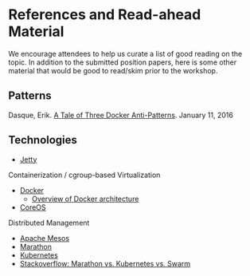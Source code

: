 # References and Read-ahead Material

We encourage attendees to help us curate a list of good reading on the topic.  In addition to the submitted position papers, here is some other material that would be good to read/skim prior to the workshop.


## Patterns

Dasque, Erik. [A Tale of Three Docker Anti-Patterns](http://techblog.constantcontact.com/devops/a-tale-of-three-docker-anti-patterns/). January 11, 2016


## Technologies

* [Jetty](http://www.eclipse.org/jetty/)

Containerization / cgroup-based Virtualization
* [Docker](https://www.docker.com/)
  * [Overview of Docker architecture](https://docs.docker.com/engine/introduction/understanding-docker/)
* [CoreOS](https://coreos.com/)

Distributed Management
* [Apache Mesos](http://mesos.apache.org/)
* [Marathon](https://mesosphere.github.io/marathon/)
* [Kubernetes](http://kubernetes.io/)
* [Stackoverflow: Marathon vs. Kubernetes vs. Swarm](http://stackoverflow.com/questions/29198840/marathon-vs-kubernetes-vs-docker-swarm-on-mesosphere-with-docker-containers)
